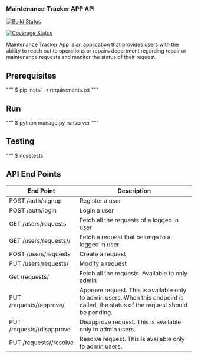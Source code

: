 ### Maintenance-Tracker APP API

[![Build Status](https://travis-ci.org/AGMETEOR/mt-trackr.svg?branch=develop)](https://travis-ci.org/AGMETEOR/mt-trackr)

[![Coverage Status](https://coveralls.io/repos/github/AGMETEOR/mt-trackr/badge.svg?branch=develop)](https://coveralls.io/github/AGMETEOR/mt-trackr?branch=develop)



Maintenance Tracker App is an application that provides users with the ability to reach out to operations or repairs department regarding repair or maintenance requests and monitor the status of their request.

## Prerequisites
""" $ pip install -r requirements.txt """

## Run

""" $ python manage.py runserver """

## Testing
""" $ nosetests

## API End Points

| End Point  | Description |
| ------------- | ------------- |
| POST /auth/signup  | Register a user  |
| POST /auth/login  | Login a user  |
| GET /users/requests | Fetch all the requests of a logged in user |
| GET /users/requests/<requestId>/ |  Fetch a request that belongs to a logged in user |
| POST /users/requests |Create a request |
| PUT /users/requests/<requestId> |Modify a request |
| Get /requests/   | Fetch all the requests. Available to only admin |
| PUT /requests/<requestId>/approve/ | Approve request. This is available only to admin users. When this endpoint is called, the status of the request should be pending.|
|PUT /requests/<requestId>/disapprove |Disapprove request. This is available only to admin users. |
| PUT /requests/<requestId>/resolve | Resolve request. This is available only to admin users. |
